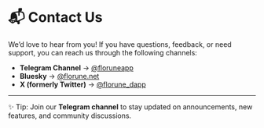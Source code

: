 # 📬 Contact Us

We’d love to hear from you!
If you have questions, feedback, or need support, you can reach us through the following channels:

* **Telegram Channel** → [@floruneapp](https://t.me/floruneapp)
* **Bluesky** → [@florune.net](https://bsky.app/profile/florune.net)
* **X (formerly Twitter)** → [@florune_dapp](https://x.com/florune_dapp)

---

✨ Tip: Join our **Telegram channel** to stay updated on announcements, new features, and community discussions.
